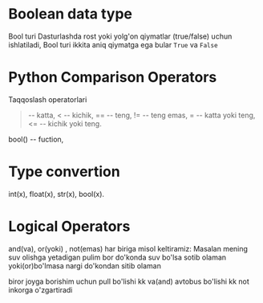 # Boolean data type
 Bool turi Dasturlashda rost yoki yolg'on qiymatlar (true/false) uchun ishlatiladi,
Bool turi ikkita aniq qiymatga ega bular `True` va `False`

# Python Comparison Operators
Taqqoslash operatorlari
> -- katta,
< -- kichik,
== -- teng,
!= -- teng emas,
>= -- katta yoki teng,
<= -- kichik yoki teng.

bool() -- fuction, 

# Type convertion
int(x), 
float(x), 
str(x), 
bool(x). 

# Logical Operators
and(va), or(yoki) , not(emas)
har biriga misol keltiramiz: 
Masalan mening suv olishga yetadigan pulim bor  do'konda suv bo'lsa sotib olaman yoki(or)bo'lmasa nargi do'kondan sitib olaman

biror joyga borishim uchun pull bo'lishi kk va(and) avtobus bo'lishi kk
not inkorga o'zgartiradi
